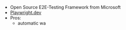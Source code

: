 - Open Source E2E-Testing Framework from Microsoft
- [Playwright.dev](https://playwright.dev)
- Pros:
	- automatic wa